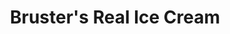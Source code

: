 ---
title: "Bruster's Real Ice Cream"
url: /eagleville/brusters-real-ice-cream/
shop: Eisprodukte
---